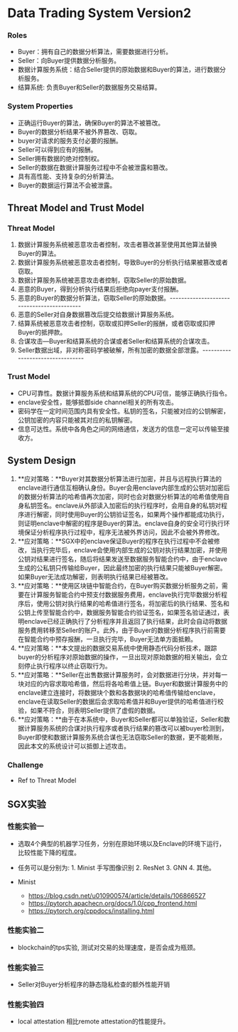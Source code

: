 # Data Trading System Version2

### Roles

- Buyer：拥有自己的数据分析算法，需要数据进行分析。
- Seller：向Buyer提供数据分析服务。
- 数据计算服务系统：结合Seller提供的原始数据和Buyer的算法，进行数据分析服务。
- 结算系统: 负责Buyer和Seller的数据服务交易结算。

### System Properties

- 正确运行Buyer的算法，确保Buyer的算法不被篡改。
- Buyer的数据分析结果不被外界篡改、窃取。
- buyer对请求的服务支付必要的报酬。
- Seller可以得到应有的报酬。
- Seller拥有数据的绝对控制权。
- Seller的数据在数据计算服务过程中不会被泄露和篡改。
- 具有高性能、支持复杂的分析算法。
- Buyer的数据运行算法不会被泄露。

## Threat Model and Trust Model

###  Threat Model

1. 数据计算服务系统被恶意攻击者控制，攻击者篡改甚至使用其他算法替换Buyer的算法。
2. 数据计算服务系统被恶意攻击者控制，导致Buyer的分析执行结果被篡改或者窃取。
3. 数据计算服务系统被恶意攻击者控制，窃取Seller的原始数据。
4. 恶意的Buyer，得到分析执行结果后拒绝向payer支付报酬。
5. 恶意的Buyer的数据分析算法，窃取Seller的原始数据。-------------------------------------------
5. 恶意的Seller对自身数据篡改后提交给数据计算服务系统。
7. 结算系统被恶意攻击者控制，窃取或扣押Seller的报酬，或者窃取或扣押Buyer的抵押款。
6. 合谋攻击—Buyer和结算系统的合谋或者Seller和结算系统的合谋攻击。
7. Seller数据出域，非对称密码学被破解，所有加密的数据全部泄露。---------------------------------

### Trust Model

- CPU可靠性。数据计算服务系统和结算系统的CPU可信，能够正确执行指令。
- enclave安全性，能够抵御side channel相关的所有攻击。
- 密码学在一定时间范围内具有安全性。私钥的签名，只能被对应的公钥解密，公钥加密的内容只能被其对应的私钥解密。
- 信息可达性。系统中各角色之间的网络通信，发送方的信息一定可以传输至接收方。



##  System Design

1. **应对策略：**Buyer对其数据分析算法进行加密，并且与远程执行算法的enclave进行通信互相确认身份。Buyer会用enclave内部生成的公钥对加密后的数据分析算法的哈希值再次加密，同时也会对数据分析算法的哈希值使用自身私钥签名。enclave从外部读入加密后的执行程序时，会用自身的私钥对程序进行解密，同时使用Buyer的公钥验证签名，如果两个操作都能成功执行，则证明enclave中解密的程序是Buyer的算法。enclave自身的安全可行执行环境保证分析程序执行过程中，程序无法被外界访问，因此不会被外界修改。
2. **应对策略：**SGX中的enclave保证Buyer的程序在执行过程中不会被修改，当执行完毕后，enclave会使用内部生成的公钥对执行结果加密，并使用公钥对结果进行签名，随后将结果发送至数据服务智能合约中，由于enclave生成的公私钥只传输给Buyer，因此最终加密的执行结果只能被Buyer解密。如果Buyer无法成功解密，则表明执行结果已经被篡改。
3. **应对策略：**使用区块链中智能合约，在Buyer购买数据分析服务之前，需要在计算服务智能合约中预支付数据服务费用，enclave执行完毕数据分析程序后，使用公钥对执行结果的哈希值进行签名，将加密后的执行结果、签名和公钥上传至智能合约中，数据服务智能合约验证签名，如果签名验证通过，表明enclave已经正确执行了分析程序并且返回了执行结果，此时会自动将数据服务费用转移至Seller的账户。此外，由于Buyer的数据分析程序执行前需要在智能合约中预存报酬，一旦执行完毕，Buyer无法单方面抵赖。
4. **应对策略：**本文提出的数据交易系统中使用静态代码分析技术，跟踪buyer的分析程序对原始数据的操作，一旦出现对原始数据的相关输出，会立刻停止执行程序以终止窃取行为。
5. **应对策略：**Seller在出售数据计算服务时，会对数据进行分块，并对每一块对应的内容求取哈希值，然后将各哈希值上链。Buyer和数据计算服务中的enclave建立连接时，将数据块个数和各数据块的哈希值传输给enclave，enclave在读取Seller的数据后会求取哈希值并和Buyer提供的哈希值进行校验，如果不符合，则表明Seller提供了虚假的数据。
6. **应对策略：**由于在本系统中，Buyer和Seller都可以单独验证，Seller和数据计算服务系统的合谋对执行程序或者执行结果的篡改可以被buyer检测到，Buyer即使和数据计算服务系统合谋也无法窃取Seller的数据，更不能赖账，因此本文的系统设计可以抵御上述攻击。

### Challenge

- Ref to Threat Model



## SGX实验

### 性能实验一

- 选取4个典型的机器学习任务，分别在原始环境以及Enclave的环境下运行，比较性能下降的程度。

- 任务可以是分别为: 1. Minist 手写图像识别 2. ResNet 3. GNN 4. 其他。

- Minist
  - https://blog.csdn.net/u010900574/article/details/106866527
  - https://pytorch.apachecn.org/docs/1.0/cpp_frontend.html
  - https://pytorch.org/cppdocs/installing.html

### 性能实验二

- blockchain的tps实验, 测试对交易的处理速度，是否会成为瓶颈。

### 性能实验三

- Seller对Buyer分析程序的静态隐私检查的额外性能开销

### 性能实验四

- local attestation 相比remote attestation的性能提升。

